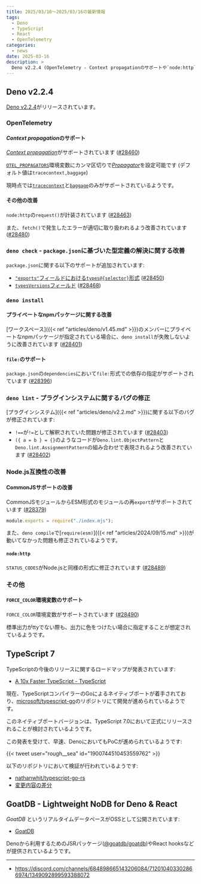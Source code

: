 ```yaml
---
title: 2025/03/10〜2025/03/16の最新情報
tags:
  - Deno
  - TypeScript
  - React
  - OpenTelemetry
categories:
  - news
date: 2025-03-16
description: >
  Deno v2.2.4 (OpenTelemetry - Context propagationのサポートや`node:http`の`request()`の計装, `deno check` - `package.json`のTypeScript関連の仕様のサポートが改善, `deno install` - プライベートなnpmパッケージや`package.json`における`file:`形式の依存のサポート, `deno lint` - プラグインシステムのバグ修正, CommonJSサポートに関する改善, `FORCE_COLOR`環境変数のサポート), TypeScript 7, GoatDB - Lightweight NoDB for Deno & React
---
```


## Deno v2.2.4

[Deno v2.2.4](https://github.com/denoland/deno/releases/tag/v2.2.4)がリリースされています。

### OpenTelemetry

#### *Context propagation*のサポート

[*Context propagation*](https://github.com/open-telemetry/opentelemetry.io/blob/918511661af010726c8847d7fe41a46231fa59cc/content/en/docs/concepts/context-propagation.md)がサポートされています ([#28460](https://github.com/denoland/deno/pull/28460))

[`OTEL_PROPAGATORS`](https://github.com/open-telemetry/opentelemetry.io/blob/918511661af010726c8847d7fe41a46231fa59cc/content/en/docs/languages/sdk-configuration/general.md#otel_propagators)環境変数にカンマ区切りで[*Propagator*](https://github.com/open-telemetry/opentelemetry-specification/blob/127df7920a6b1b9deaba7a2c3a3181072c1acdf6/specification/context/api-propagators.md)を設定可能です (デフォルト値は`tracecontext,baggage`)

現時点では[`tracecontext`](https://github.com/w3c/trace-context)と[`baggage`](https://github.com/w3c/baggage)のみがサポートされているようです。

#### その他の改善

`node:http`の`request()`が計装されています ([#28463](https://github.com/denoland/deno/pull/28463))

また、`fetch()`で発生したエラーが適切に取り扱われるよう改善されています ([#28480](https://github.com/denoland/deno/pull/28480))

### `deno check` - `package.json`に基づいた型定義の解決に関する改善

`package.json`に関する以下のサポートが追加されています:

- [`"exports"`フィールドにおける`types@{selector}`形式](https://github.com/microsoft/TypeScript-Website/blob/0fdaa61972187545504529d42a3ddfb039af32a1/packages/documentation/copy/en/modules-reference/Reference.md#packagejson-exports) ([#28450](https://github.com/denoland/deno/pull/28450))
- [`typesVersions`フィールド](https://github.com/microsoft/TypeScript-Website/blob/0fdaa61972187545504529d42a3ddfb039af32a1/packages/documentation/copy/en/declaration-files/Publishing.md#version-selection-with-typesversions) ([#28468](https://github.com/denoland/deno/pull/28468))

### `deno install`

#### プライベートなnpmパッケージに関する改善

[ワークスペース]({{< ref "articles/deno/v1.45.md" >}})のメンバーにプライベートなnpmパッケージが指定されている場合に、`deno install`が失敗しないように改善されています ([#28401](https://github.com/denoland/deno/pull/28401))

#### `file:`のサポート

`package.json`の`dependencies`において`file:`形式での依存の指定がサポートされています ([#28396](https://github.com/denoland/deno/pull/28396))

### `deno lint` - プラグインシステムに関するバグの修正

[プラグインシステム]({{< ref "articles/deno/v2.2.md" >}})に関する以下のバグが修正されています:

- `!==`が`!=`として解釈されていた問題が修正されています ([#28403](https://github.com/denoland/deno/pull/28403))
- `({ a = b } = {}`のようなコードが`Deno.lint.ObjectPattern`と`Deno.lint.AssignmentPattern`の組み合わせで表現されるよう改善されています ([#28402](https://github.com/denoland/deno/pull/28402))

### Node.js互換性の改善

#### CommonJSサポートの改善

CommonJSモジュールからESM形式のモジュールの再`export`がサポートされています ([#28379](https://github.com/denoland/deno/pull/28379))

```javascript
module.exports = require("./index.mjs");
```

また、`deno compile`で[`require(esm)`]({{< ref "articles/2024/09/15.md" >}})が動いてなかった問題も修正されているようです。

#### `node:http`

`STATUS_CODES`がNode.jsと同様の形式に修正されています ([#28489](https://github.com/denoland/deno/pull/28489))

### その他

#### `FORCE_COLOR`環境変数のサポート

`FORCE_COLOR`環境変数がサポートされています ([#28490](https://github.com/denoland/deno/pull/28490))

標準出力がttyでない際も、出力に色をつけたい場合に指定することが想定されているようです。

## TypeScript 7

TypeScriptの今後のリリースに関するロードマップが発表されています:

- [A 10x Faster TypeScript - TypeScript](https://devblogs.microsoft.com/typescript/typescript-native-port/)

現在、TypeScriptコンパイラーのGoによるネイティブポートが着手されており、[microsoft/typescript-go](https://github.com/microsoft/typescript-go)のリポジトリにて開発が進められているようです。

このネイティブポートバージョンは、TypeScript 7.0において正式にリリースされることが検討されているようです。

この発表を受けて、早速、DenoにおいてもPoCが進められているようです:

<!-- https://x.com/rough__sea/status/1900744510453559762 -->
{{< tweet user="rough__sea" id="1900744510453559762" >}}

以下のリポジトリにおいて検証が行われているようです:

- [nathanwhit/typescript-go-rs](https://github.com/nathanwhit/typescript-go-rs)
- [変更内容の差分](https://github.com/nathanwhit/typescript-go-rs/compare/fc9d55b36eadf39b4a1a3387c1a8560693c9d765...10a1943b11efde5e31908aa2425afb194bf246b9)

## GoatDB - Lightweight NoDB for Deno & React

*GoatDB* というリアルタイムデータベースがOSSとして公開されています:

- [GoatDB](https://github.com/goatplatform/goatdb)

Denoから利用するためのJSRパッケージ([@goatdb/goatdb](https://jsr.io/@goatdb/goatdb))やReact hooksなどが提供されているようです。

---

- https://discord.com/channels/684898665143206084/712010403302866974/1349092899593388072
